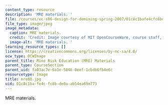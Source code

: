 ```yaml
---
content_type: resource
description: 'MRE materials. '
file: /courses/ec-s06-design-for-demining-spring-2007/01c8c1bafe4cfc8bde0aab54ea69e773_mre08.jpg
file_type: image/jpeg
image_metadata:
  caption: MRE materials.
  credit: 'Credit: Image courtesy of MIT OpenCourseWare, course staff, and students.'
  image-alt: 'MRE materials. '
learning_resource_types: []
license: https://creativecommons.org/licenses/by-nc-sa/4.0/
ocw_type: OCWImage
parent_title: Mine Risk Education (MRE) Materials
parent_type: CourseSection
parent_uid: fa03ac7e-6a1e-5046-0eef-1cbdb6fb4e6c
resourcetype: Image
title: mre08.jpg
uid: 01c8c1ba-fe4c-fc8b-de0a-ab54ea69e773
---
```

MRE materials. 